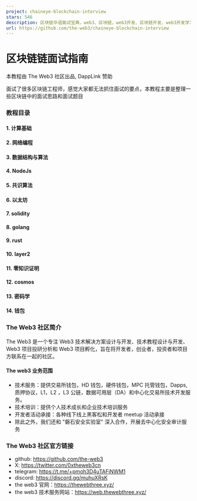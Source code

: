 ```yaml
---
project: chaineye-blockchain-interview
stars: 546
description: 区块链华语面试宝典，web3、区块链、web3开发、区块链开发、web3开发学习、区块链开发学习、面试、入门指南、最佳实践、教程 钱包开发、各个链的钱包(btc/eth/sol/xrp)、钱包面试 智能合约、智能合约开发、智能合约学习、智能合约面试 公链开发、公链开发学习、公链面试
url: https://github.com/the-web3/chaineye-blockchain-interview
---
```


区块链链面试指南
========

本教程由 The Web3 社区出品, DappLink 赞助

面试了很多区块链工程师，感觉大家都无法抓住面试的要点，本教程主要是整理一些区块链中的面试思路和面试题目

### 教程目录

#### 1\. 计算基础

#### 2\. 网络编程

#### 3\. 数据结构与算法

#### 4\. NodeJs

#### 5\. 共识算法

#### 6\. 以太坊

#### 7\. solidity

#### 8\. golang

#### 9\. rust

#### 10\. layer2

#### 11\. 零知识证明

#### 12\. cosmos

#### 13\. 密码学

#### 14\. 钱包

### The Web3 社区简介

The Web3 是一个专注 Web3 技术解决方案设计与开发、技术教程设计与开发、Web3 项目投研分析和 Web3 项目孵化，旨在将开发者，创业者，投资者和项目方联系在一起的社区。

#### The web3 业务范围

-   技术服务：提供交易所钱包，HD 钱包，硬件钱包，MPC 托管钱包，Dapps, 质押协议，L1，L2 ，L3 公链，数据可用层（DA）和中心化交易所技术开发服务。
-   技术培训：提供个人技术成长和企业技术培训服务
-   开发者活动承接：各种线下线上黑客松和开发者 meetup 活动承接
-   除此之外，我们还和 "磐石安全实验室" 深入合作，开展去中心化安全审计服务

### The Web3 社区官方链接

-   github: https://github.com/the-web3
-   X: https://twitter.com/0xtheweb3cn
-   telegram: https://t.me/+pmoh3D4uTAFjNWM1
-   discord: https://discord.gg/muhuXRsK
-   the web3 官网：https://thewebthree.xyz/
-   the web3 技术服务网站：https://web.thewebthree.xyz/
